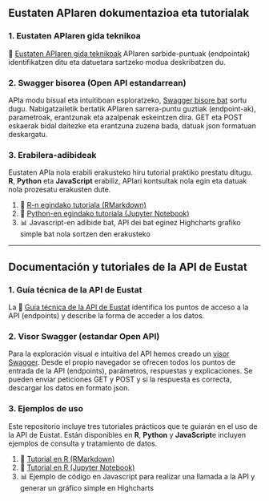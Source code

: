 
## Eustaten APIaren dokumentazioa eta tutorialak     

###  **1. Eustaten APIaren gida teknikoa**
📘 [Eustaten APIaren gida teknikoak](doc/doc_API_eu.md) APIaren sarbide-puntuak (endpointak) identifikatzen ditu eta datuetara sartzeko modua deskribatzen du.

### 2. Swagger bisorea (Open API estandarrean)

APIa modu bisual eta intuitiboan esploratzeko, [Swagger bisore bat](https://uxue-sudupe.github.io/API-Eustat/swagger/eu/) sortu dugu. Nabigatzailetik bertatik 
APIaren sarrera-puntu guztiak (endpoint-ak), parametroak, erantzunak eta azalpenak eskeintzen dira. GET eta POST eskaerak bidal daitezke eta erantzuna zuzena bada, datuak json formatuan deskargatu.

### 3. Erabilera-adibideak
Eustaten APIa nola erabili erakusteko hiru tutorial praktiko prestatu ditugu. **R**, **Python** eta **JavaScript** erabiliz, APIari kontsultak nola egin eta datuak nola prozesatu erakusten dute.

1. 📘 [R-n egindako tutoriala (RMarkdown)](Tutorial_API_Eustat_R.Rmd)  
2. 📙 [Python-en egindako tutoriala (Jupyter Notebook)](Tutorial_API_Eustat_Python.ipynb)
3. 📊 Javascript-en adibide bat, API dei bat eginez Highcharts grafiko simple bat nola sortzen den erakusteko

  ---
  
## Documentación y tutoriales de la API de Eustat  

###  **1. Guía técnica de la API de Eustat**

La 📘 [Guía técnica de la API de Eustat](doc/doc_API_es.md) identifica los puntos de acceso a la API (endpoints) y describe la forma de acceder a los datos.

### 2. Visor Swagger (estandar Open API)

Para la exploración visual e intuitiva del API hemos creado un [visor Swagger](https://uxue-sudupe.github.io/API-Eustat/swagger/es/). Desde el propio navegador se ofrecen todos 
los puntos de entrada de la API (endpoints), parámetros, respuestas y explicaciones. Se pueden enviar peticiones GET y POST y si la respuesta es correcta, descargar los datos en formato json.

### 3. Ejemplos de uso

Este repositorio incluye tres tutoriales prácticos que te guiarán en el uso de la API de Eustat. Están disponibles en **R**, **Python** y **JavaScript**e incluyen ejemplos de consulta y tratamiento de datos.

1. 📘 [Tutorial en R (RMarkdown)](Tutorial_API_Eustat_R.Rmd)  
2. 📙 [Tutorial en R (Jupyter Notebook)](Tutorial_API_Eustat_R.ipynb)  
3. 📊 Ejemplo de código en Javascript para realizar una llamada a la API y generar un gráfico simple en Highcharts
